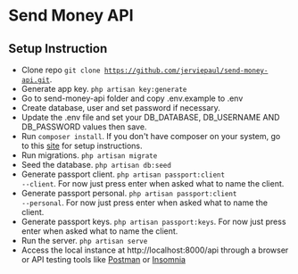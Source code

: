 <p align="center"><h1>Send Money API</h1></p>

## Setup Instruction
- Clone repo <code>git clone https://github.com/jerviepaul/send-money-api.git</code>.
- Generate app key. <code>php artisan key:generate</code>
- Go to send-money-api folder and copy .env.example to .env
- Create database, user and set password if necessary.
- Update the .env file and set your DB_DATABASE, DB_USERNAME AND DB_PASSWORD values then save.
- Run <code>composer install</code>. If you don't have composer on your system, go to this [site](https://getcomposer.org/download/) for setup instructions.
- Run migrations. <code>php artisan migrate</code>
- Seed the database. <code>php artisan db:seed</code>
- Generate passport client. <code>php artisan passport:client --client</code>. For now just press enter when asked what to name the client.
- Generate passport personal. <code>php artisan passport:client --personal</code>. For now just press enter when asked what to name the client.
- Generate passport keys. <code>php artisan passport:keys</code>. For now just press enter when asked what to name the client.
- Run the server. <code>php artisan serve</code>
- Access the local instance at http://localhost:8000/api through a browser or API testing tools like [Postman](https://www.postman.com/downloads/) or [Insomnia](https://insomnia.rest/download)
